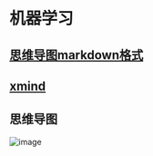 # 机器学习
## [思维导图markdown格式](https://github.com/jingwang3235/MachineLearning/blob/master/resource/%E6%9C%BA%E5%99%A8%E5%AD%A6%E4%B9%A0.md)
## [xmind](https://github.com/jingwang3235/MachineLearning/blob/master/resource/%E6%9C%BA%E5%99%A8%E5%AD%A6%E4%B9%A0.xmind)
## 思维导图
![image](https://github.com/jingwang3235/MachineLearning/raw/master/resource/%E6%9C%BA%E5%99%A8%E5%AD%A6%E4%B9%A0.png)